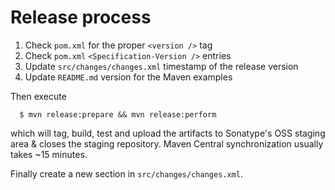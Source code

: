 # Release process #

1. Check `pom.xml` for the proper `<version />` tag
1. Check `pom.xml` `<Specification-Version />` entries
1. Update `src/changes/changes.xml` timestamp of the release version
1. Update `README.md` version for the Maven examples

Then execute

```
  $ mvn release:prepare && mvn release:perform
```

which will tag, build, test and upload the artifacts to Sonatype's OSS staging area & closes the staging repository.
Maven Central synchronization usually takes ~15 minutes.

Finally create a new section in `src/changes/changes.xml`.
